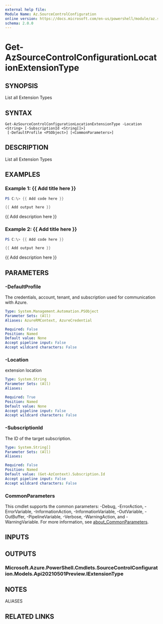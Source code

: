 ```yaml
---
external help file:
Module Name: Az.SourceControlConfiguration
online version: https://docs.microsoft.com/en-us/powershell/module/az.sourcecontrolconfiguration/get-azsourcecontrolconfigurationlocationextensiontype
schema: 2.0.0
---
```


# Get-AzSourceControlConfigurationLocationExtensionType

## SYNOPSIS
List all Extension Types

## SYNTAX

```
Get-AzSourceControlConfigurationLocationExtensionType -Location <String> [-SubscriptionId <String[]>]
 [-DefaultProfile <PSObject>] [<CommonParameters>]
```

## DESCRIPTION
List all Extension Types

## EXAMPLES

### Example 1: {{ Add title here }}
```powershell
PS C:\> {{ Add code here }}

{{ Add output here }}
```

{{ Add description here }}

### Example 2: {{ Add title here }}
```powershell
PS C:\> {{ Add code here }}

{{ Add output here }}
```

{{ Add description here }}

## PARAMETERS

### -DefaultProfile
The credentials, account, tenant, and subscription used for communication with Azure.

```yaml
Type: System.Management.Automation.PSObject
Parameter Sets: (All)
Aliases: AzureRMContext, AzureCredential

Required: False
Position: Named
Default value: None
Accept pipeline input: False
Accept wildcard characters: False
```

### -Location
extension location

```yaml
Type: System.String
Parameter Sets: (All)
Aliases:

Required: True
Position: Named
Default value: None
Accept pipeline input: False
Accept wildcard characters: False
```

### -SubscriptionId
The ID of the target subscription.

```yaml
Type: System.String[]
Parameter Sets: (All)
Aliases:

Required: False
Position: Named
Default value: (Get-AzContext).Subscription.Id
Accept pipeline input: False
Accept wildcard characters: False
```

### CommonParameters
This cmdlet supports the common parameters: -Debug, -ErrorAction, -ErrorVariable, -InformationAction, -InformationVariable, -OutVariable, -OutBuffer, -PipelineVariable, -Verbose, -WarningAction, and -WarningVariable. For more information, see [about_CommonParameters](http://go.microsoft.com/fwlink/?LinkID=113216).

## INPUTS

## OUTPUTS

### Microsoft.Azure.PowerShell.Cmdlets.SourceControlConfiguration.Models.Api20210501Preview.IExtensionType

## NOTES

ALIASES

## RELATED LINKS


